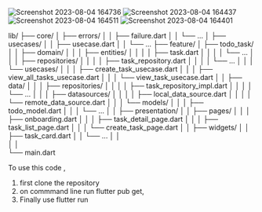 


![Screenshot 2023-08-04 164736](https://github.com/abi26anamo/2023-project-phase-mobile-tasks/assets/91598495/905f9f27-0a5e-4f27-94d1-d3ebefe8548d)
![Screenshot 2023-08-04 164437](https://github.com/abi26anamo/2023-project-phase-mobile-tasks/assets/91598495/8df720a5-351e-4c1b-84b4-545bc578ff33)
![Screenshot 2023-08-04 164511](https://github.com/abi26anamo/2023-project-phase-mobile-tasks/assets/91598495/db815aac-63d7-4eef-95b7-dbbd9f4de77f)
![Screenshot 2023-08-04 164401](https://github.com/abi26anamo/2023-project-phase-mobile-tasks/assets/91598495/4fae0fcb-97ef-448f-94ce-dcbdf167ad7a)


lib/
├── core/
│   ├── errors/
│   │   ├── failure.dart
│   │   └── ...
│   ├── usecases/
│   │   ├── usecase.dart
│   │   └── ...
├── feature/
│   ├── todo_task/
│   │   ├── domain/
│   │   │   ├── entities/
│   │   │   │   ├── task.dart
│   │   │   │   └── ...
│   │   │   ├── repositories/
│   │   │   │   ├── task_repository.dart
│   │   │   │   └── ...
│   │   │   └── usecases/
│   │   │       ├── create_task_usecase.dart
│   │   │       ├── view_all_tasks_usecase.dart
│   │   │       └── view_task_usecase.dart
│   │   ├── data/
│   │   │   ├── repositories/
│   │   │   │   ├── task_repository_impl.dart
│   │   │   │   └── ...
│   │   │   ├── datasources/
│   │   │   │   ├── local_data_source.dart
│   │   │   │   └── remote_data_source.dart
│   │   │   └── models/
│   │   │       ├── todo_model.dart
│   │   │       └── ...
│   │   ├── presentation/
│   │       ├── pages/
│   │       │   ├── onboarding.dart
│   │       │   ├── task_detail_page.dart
│   │       │   ├── task_list_page.dart
│   │       │   └── create_task_page.dart
│   │       ├── widgets/
│   │           ├── task_card.dart
│   │           └── ...
│   │      
│   │    
    └── main.dart






To use this code ,

1. first clone the repository
2. on commmand line run flutter pub get,
3. Finally use flutter run